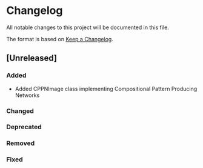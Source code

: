 # Changelog
All notable changes to this project will be documented in this file.

The format is based on [Keep a Changelog](http://keepachangelog.com/en/1.0.0/).

## [Unreleased]
### Added
- Added CPPNImage class implementing Compositional Pattern Producing Networks
### Changed
### Deprecated
### Removed
### Fixed

